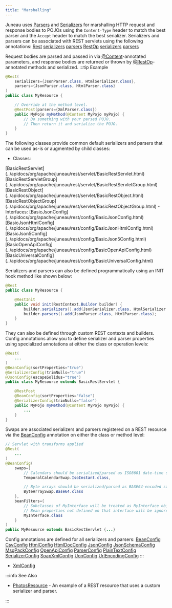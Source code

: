 ```yaml
---
title: "Marshalling"
---
```


Juneau uses [Parsers](../apidocs/org/apache/juneau/parser/Parser.html) and [Serializers](../apidocs/org/apache/juneau/serializer/Serializer.html) for marshalling HTTP request and response bodies to POJOs using the `Content-Type` header to match the best parser and the `Accept` header to match the best serializer.
Serializers and parsers can be associated with REST servlets using the following annotations:
<tree>
<node-0><java-annotation>[Rest](../apidocs/org/apache/juneau/rest/annotation/Rest.html)</java-annotation></node-0>
<node-1><java-method-annotation>[serializers](../apidocs/org/apache/juneau/rest/annotation/Rest.html#serializers())</java-method-annotation></node-1>
<node-1><java-method-annotation>[parsers](../apidocs/org/apache/juneau/rest/annotation/Rest.html#serializers())</java-method-annotation></node-1>
<node-0><java-annotation>[RestOp](../apidocs/org/apache/juneau/rest/annotation/RestOp.html)</java-annotation></node-0>
<node-1><java-method-annotation>[serializers](../apidocs/org/apache/juneau/rest/annotation/RestOp.html#serializers())</java-method-annotation></node-1>
<node-1><java-method-annotation>[parsers](../apidocs/org/apache/juneau/rest/annotation/RestOp.html#serializers())</java-method-annotation></node-1>
</tree>

Request bodies are parsed and passed in via [@Content](../apidocs/org/apache/juneau/http/annotation/Content.html)-annotated parameters, and response bodies are returned or thrown by [@RestOp](../apidocs/org/apache/juneau/rest/annotation/RestOp.html)-annotated methods and serialized.
:::tip Example


```java
@Rest(
    serializers={JsonParser.class, HtmlSerializer.class},
    parsers={JsonParser.class, HtmlParser.class}
)
public class MyResource {

    // Override at the method level.
    @RestPost(parsers={XmlParser.class})
    public MyPojo myMethod(@Content MyPojo myPojo) {
        // Do something with your parsed POJO.
        // Then return it and serialize the POJO.
    }
}
```


The following classes provide common default serializers and parsers that can be
used as-is or augmented by child classes:
- Classes:
<tree>
<node-0><java-class>[BasicRestServlet](../apidocs/org/apache/juneau/rest/servlet/BasicRestServlet.html)</java-class></node-0>
<node-0><java-class>[BasicRestServletGroup](../apidocs/org/apache/juneau/rest/servlet/BasicRestServletGroup.html)</java-class></node-0>
<node-0><java-class>[BasicRestObject](../apidocs/org/apache/juneau/rest/servlet/BasicRestObject.html)</java-class></node-0>
<node-0><java-class>[BasicRestObjectGroup](../apidocs/org/apache/juneau/rest/servlet/BasicRestObjectGroup.html)</java-class></node-0>
</tree>
- Interfaces:
<tree>
<node-0><java-class>[BasicJsonConfig](../apidocs/org/apache/juneau/rest/config/BasicJsonConfig.html)</java-class></node-0>
<node-0><java-class>[BasicJsonHtmlConfig](../apidocs/org/apache/juneau/rest/config/BasicJsonHtmlConfig.html)</java-class></node-0>
<node-0><java-class>[BasicJson5Config](../apidocs/org/apache/juneau/rest/config/BasicJson5Config.html)</java-class></node-0>
<node-0><java-class>[BasicOpenApiConfig](../apidocs/org/apache/juneau/rest/config/BasicOpenApiConfig.html)</java-class></node-0>
<node-0><java-class>[BasicUniversalConfig](../apidocs/org/apache/juneau/rest/config/BasicUniversalConfig.html)</java-class></node-0>
</tree>

Serializers and parsers can also be defined programmatically using an INIT hook method like shown below:

```java
@Rest
public class MyResource {

    @RestInit
    public void init(RestContext.Builder builder) {
        builder.serializers().add(JsonSerializer.class, HtmlSerializer.class);
        builder.parsers().add(JsonParser.class, HtmlParser.class);
    }
}
```


They can also be defined through custom REST contexts and builders.
Config annotations allow you to define serializer and parser properties using specialized annotations
at either the class or operation levels:

```java
@Rest(
    ...
)
@BeanConfig(sortProperties="true")
@SerializerConfig(trimNulls="true")
@JsonConfig(escapeSolidus="true")
public class MyResource extends BasicRestServlet {

    @RestPost
    @BeanConfig(sortProperties="false")
    @SerializerConfig(trimNulls="false")
    public MyPojo myMethod(@Content MyPojo myPojo) {
        ...
    }
}
```


Swaps are associated serializers and parsers registered on a REST resource via the [BeanConfig](../apidocs/org/apache/juneau/annotation/BeanConfig.html) annotation
on either the class or method level:

```java
// Servlet with transforms applied
@Rest(
    ...
)
@BeanConfig(
    swaps={
        // Calendars should be serialized/parsed as ISO8601 date-time strings
        TemporalCalendarSwap.IsoInstant.class,

        // Byte arrays should be serialized/parsed as BASE64-encoded strings
        ByteArraySwap.Base64.class
    },
    beanFilters={
        // Subclasses of MyInterface will be treated as MyInterface objects.
        // Bean properties not defined on that interface will be ignored.
        MyInterface.class
    }
)
public MyResource extends BasicRestServlet {...}
```


Config annotations are defined for all serializers and parsers:
<tree>
<node-0><java-annotation>[BeanConfig](../apidocs/org/apache/juneau/annotation/BeanConfig.html)</java-annotation></node-0>
<node-0><java-annotation>[CsvConfig](../apidocs/org/apache/juneau/csv/annotation/CsvConfig.html)</java-annotation></node-0>
<node-0><java-annotation>[HtmlConfig](../apidocs/org/apache/juneau/html/annotation/HtmlConfig.html)</java-annotation></node-0>
<node-0><java-annotation>[HtmlDocConfig](../apidocs/org/apache/juneau/html/annotation/HtmlDocConfig.html)</java-annotation></node-0>
<node-0><java-annotation>[JsonConfig](../apidocs/org/apache/juneau/json/annotation/JsonConfig.html)</java-annotation></node-0>
<node-0><java-annotation>[JsonSchemaConfig](../apidocs/org/apache/juneau/jsonschema/annotation/JsonSchemaConfig.html)</java-annotation></node-0>
<node-0><java-annotation>[MsgPackConfig](../apidocs/org/apache/juneau/msgpack/annotation/MsgPackConfig.html)</java-annotation></node-0>
<node-0><java-annotation>[OpenApiConfig](../apidocs/org/apache/juneau/oapi/annotation/OpenApiConfig.html)</java-annotation></node-0>
<node-0><java-annotation>[ParserConfig](../apidocs/org/apache/juneau/parser/annotation/ParserConfig.html)</java-annotation></node-0>
<node-0><java-annotation>[PlainTextConfig](../apidocs/org/apache/juneau/plaintext/annotation/PlainTextConfig.html)</java-annotation></node-0>
<node-0><java-annotation>[SerializerConfig](../apidocs/org/apache/juneau/serializer/annotation/SerializerConfig.html)</java-annotation></node-0>
<node-0><java-annotation>[SoapXmlConfig](../apidocs/org/apache/juneau/soap/annotation/SoapXmlConfig.html)</java-annotation></node-0>
<node-0><java-annotation>[UonConfig](../apidocs/org/apache/juneau/uon/annotation/UonConfig.html)</java-annotation></node-0>
<node-0><java-annotation>[UrlEncodingConfig](../apidocs/org/apache/juneau/urlencoding/annotation/UrlEncodingConfig.html)</java-annotation></node-0>
</tree>
:::

- [XmlConfig](../apidocs/org/apache/juneau/xml/annotation/XmlConfig.html)


:::info See Also
- [PhotosResource](../apidocs/org/apache/juneau/examples/rest/PhotosResource.html) - An example of a REST resource that uses a custom serializer and parser.

:::
